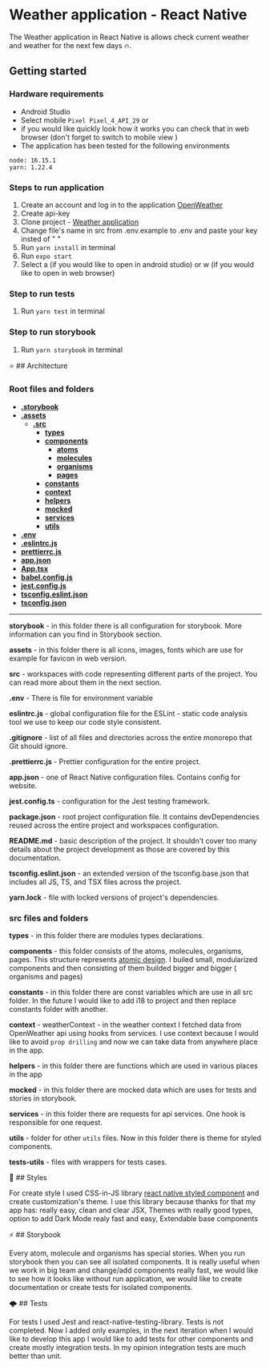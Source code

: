 # Weather application - React Native
  
The  Weather application in React Native is allows check current weather and weather for the next few days 🔥.


## Getting started
### Hardware requirements
- Android Studio
- Select mobile  `Pixel Pixel_4_API_29`
 or
- if you would like quickly look how it works you can check that in web browser (don't forget to switch to mobile view )
- The application has been tested for the following environments

```
node: 16.15.1
yarn: 1.22.4
```

### Steps to run application
   1. Create an account and log in to the application [OpenWeather](https://openweathermap.org/appid)
   2. Create api-key
   3. Clone project - [Weather application](https://github.com/KlaraGajaszek/WeatherApp-ReactNative)
   4.  Change file's name in src from .env.example to .env and paste your key insted of " "
   5. Run `yarn install` in terminal
   6. Run `expo start`
   7. Select a (if you would like to open in android studio) or w (if you would like to open in web browser)

### Step to run tests
   1. Run `yarn test` in terminal
   
### Step to run storybook
   1. Run `yarn storybook` in terminal
   
⭐️ ## Architecture

### Root files and folders
- [**.storybook**](.storybook)
- [**.assets**](.assets)
  - [**.src**](.src)
    - [**types**](types)
    - [**components**](components)
      - [**atoms**](components/atoms)
      - [**molecules**](components/molecules)
      - [**organisms**](components/organisms)
      - [**pages**](components/pages)
    - [**constants**](constants)
    - [**context**](context)
    - [**helpers**](helpers)
    - [**mocked**](mocked)
    - [**services**](services)
    - [**utils**](utils)
- [**.env**](.env)
- [**.eslintrc.js**](.eslintrc.js)
- [**prettierrc.js**](.prettierrc.js)
- [**app.json**](app.json)
- [**App.tsx**](App.tsx)
- [**babel.config.js**](babel.config.js)
- [**jest.config.js**](jest.config.js)
- [**tsconfig.eslint.json**](tsconfig.eslint.json)
- [**tsconfig.json**](tsconfig.json)


************************************

**storybook** - in this folder there is all configuration for storybook. More information can you find in Storybook section.

**assets** - in this folder there is all icons, images, fonts which are use for example for favicon in web version.

**src** - workspaces with code representing different parts of the project. You can read more about them in the next section.

**.env** - There is file for environment variable 

**eslintrc.js** - global configuration file for the ESLint - static code analysis tool we use to keep our code style consistent.

**.gitignore** - list of all files and directories across the entire monorepo that Git should ignore.

**.prettierrc.js** - Prettier configuration for the entire project.

**app.json** - one of React Native configuration files. Contains config for website.

**jest.config.ts** - configuration for the Jest testing framework.

**package.json** - root project configuration file. It contains devDependencies reused across the entire project and workspaces configuration.

**README.md** - basic description of the project. It shouldn't cover too many details about the project development as those are covered by this documentation.

**tsconfig.eslint.json** - an extended version of the tsconfig.base.json that includes all JS, TS, and TSX files across the project.

**yarn.lock** - file with locked versions of project's dependencies.

### src files and folders

**types** - in this folder there are modules types declarations.

**components** - this folder consists of the atoms, molecules, organisms, pages. This structure represents [atomic design](https://atomicdesign.bradfrost.com/chapter-2/). I builed small, modularized components and then consisting of them builded bigger and bigger ( organisms and pages)

**constants** - in this folder there are const variables which are use in all src folder. In the future I would like to add i18 to project and then replace constants folder with another.

**context** - weatherContext - in the weather context I fetched data from OpenWeather api using hooks from services. I use context because I would like to avoid `prop drilling` and now we can take data from anywhere place in the app.

**helpers** - in this folder there are functions which are used in various places in the app

**mocked** - in this folder there are mocked data which are uses for tests and stories in storybook.

**services** - in this folder there are requests for api services. One hook is responsible for one request.

**utils** - folder for other `utils` files. Now in this folder there is theme for styled components.

**tests-utils** - files with wrappers for tests cases.

🎨 ## Styles

For create style I used CSS-in-JS library [react native styled component](https://styled-components.com) and create customization's theme. I use this library because thanks for that my app has: really easy, clean and clear JSX, Themes with really good types, option to add Dark Mode realy fast and easy, Extendable base components  

⚡️ ## Storybook

Every atom, molecule and organisms has special stories. When you run storybook then you can see all isolated components. It is really useful when we work in big team and change/add components really fast, we would like to see how it looks like without run application, we would like to create documentation or create tests for isolated components.

🌩 ## Tests

For tests I used Jest and react-native-testing-library. Tests is not completed. Now I added only examples, in the next iteration when I would like to develop this app I would like to add tests for other components and create mostly integration tests. In my opinion integration tests are much better than unit. 




